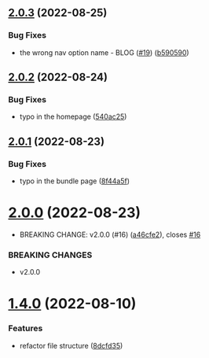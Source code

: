 ## [2.0.3](https://github.com/Pradumnasaraf/Pradumnasaraf.github.io/compare/v2.0.2...v2.0.3) (2022-08-25)


### Bug Fixes

* the wrong nav option name - BLOG ([#19](https://github.com/Pradumnasaraf/Pradumnasaraf.github.io/issues/19)) ([b590590](https://github.com/Pradumnasaraf/Pradumnasaraf.github.io/commit/b590590c4fe1ebfebe5cd642bd31ecef526dbb1a))



## [2.0.2](https://github.com/Pradumnasaraf/Pradumnasaraf.github.io/compare/v2.0.1...v2.0.2) (2022-08-24)


### Bug Fixes

* typo in the homepage ([540ac25](https://github.com/Pradumnasaraf/Pradumnasaraf.github.io/commit/540ac255b285a55422ba94e68c97156b5e361b79))



## [2.0.1](https://github.com/Pradumnasaraf/Pradumnasaraf.github.io/compare/v2.0.0...v2.0.1) (2022-08-23)


### Bug Fixes

* typo in the bundle page ([8f44a5f](https://github.com/Pradumnasaraf/Pradumnasaraf.github.io/commit/8f44a5f6a986491602bfee9b9ac77e20748b2c15))



# [2.0.0](https://github.com/Pradumnasaraf/Pradumnasaraf.github.io/compare/v1.4.0...v2.0.0) (2022-08-23)


* BREAKING CHANGE: v2.0.0 (#16) ([a46cfe2](https://github.com/Pradumnasaraf/Pradumnasaraf.github.io/commit/a46cfe21e4acfc25731c9153c5e9bf43924921cc)), closes [#16](https://github.com/Pradumnasaraf/Pradumnasaraf.github.io/issues/16)


### BREAKING CHANGES

* v2.0.0



# [1.4.0](https://github.com/Pradumnasaraf/Pradumnasaraf.github.io/compare/v1.3.0...v1.4.0) (2022-08-10)


### Features

* refactor file structure ([8dcfd35](https://github.com/Pradumnasaraf/Pradumnasaraf.github.io/commit/8dcfd352a4d7967dc41cb86493599b88c644a50a))



